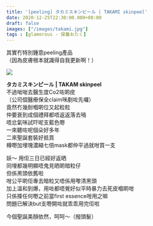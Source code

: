 ```yaml
---
title: '[peeling] タカミスキンピール | TAKAMI skinpeel'
date: 2020-12-25T22:30:00.000+08:00
draft: false
images: ["/images/takami.jpg"]
tags : [glamorous - 保養おたく]
---
```


其實冇特別鍾意peeling產品  
（因為皮膚根本就識得自我更新啊！）  

![](/images/takami.jpg)

**タカミスキンピール | TAKAM skinpeel**  
不過啱啱去醫生度Co2咗啲疣  
（公司個醫療保全claim咪剷咗先囉）  
竟然冇幾耐嗰啲位又起粒粒  
仲要衰到成個禮拜都唔返返落去喎  
唔忿氣咪試吓呢支藍色嘢  
一來聽咗呢個朵好多年  
二來聖誕套裝好抵買  
樽嘢加埋塊濃縮七倍mask都仲平過就咁買一支  
  
妖～ 用佢三日已經好返晒  
同埋都幾明顯唔鬼見晒啲暗粒仔  
但係黑頭依舊啦  
咁公平啲佢專去暗粒又唔係用嚟清黑頭  
加上溫和到爆，用咗都唔覺好似平時暴力去死皮嗰啲咁  
只係搽任何嘢之前當first essence咁用之嘛  
問題已解決but支嘢開咗就乖乖用完佢啦  
  
  
今個聖誕美顏依然，呵呵～（撥頭髮）  
